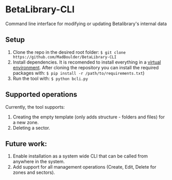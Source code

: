 # BetaLibrary-CLI
Command line interface for modifying or updating Betalibrary's internal data

## Setup

1. Clone the repo in the desired root folder: `$ git clone https://github.com/MadBoulder/BetaLibrary-CLI`
2. Install dependencies. It is recomended to install everything in a [virtual environment](https://virtualenv.pypa.io/en/latest/). After cloning the repository you can install the required packages with: `$ pip install -r /path/to/requirements.txt`)
3. Run the tool with: `$ python bcli.py`

## Supported operations

Currently, the tool supports:

1. Creating the empty template (only adds structure - folders and files) for a new zone.
2. Deleting a sector.

## Future work:

1. Enable installation as a system wide CLI that can be called from anywhere in the system.
2. Add support for all management operations (Create, Edit, Delete for zones and sectors).
